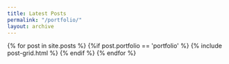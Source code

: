 ```yaml
---
title: Latest Posts
permalink: "/portfolio/"
layout: archive
---
```


<div class="tiles">
{% for post in site.posts %}
{%if post.portfolio == 'portfolio' %}
	{% include post-grid.html %}
{% endif %}
{% endfor %}
</div><!-- /.tiles -->